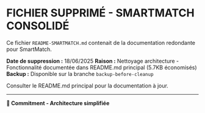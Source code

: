 # FICHIER SUPPRIMÉ - SMARTMATCH CONSOLIDÉ

Ce fichier `README-SMARTMATCH.md` contenait de la documentation redondante pour SmartMatch.

**Date de suppression :** 18/06/2025
**Raison :** Nettoyage architecture - Fonctionnalité documentée dans README.md principal (5.7KB économisés)
**Backup :** Disponible sur la branche `backup-before-cleanup`

Consulter le README.md principal pour la documentation à jour.

---
**🎯 Commitment - Architecture simplifiée**